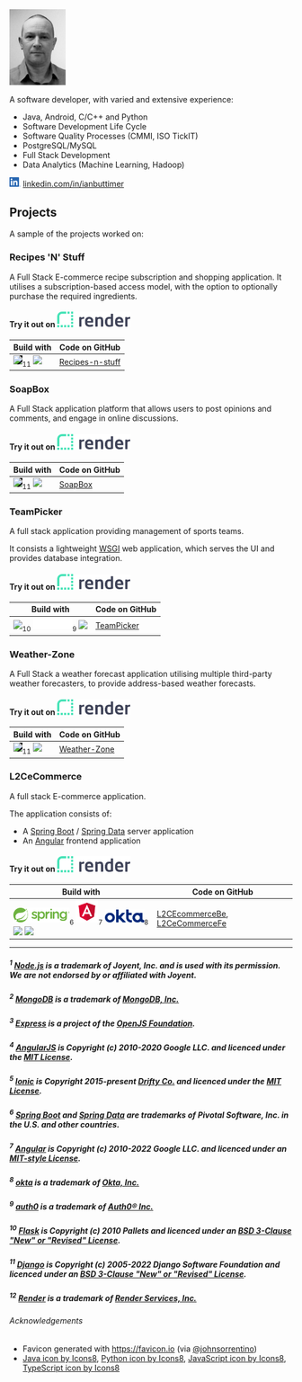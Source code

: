 <img src="assets/img/me.jpg" width="100"/>

A software developer, with varied and extensive experience:
* Java, Android, C/C++ and Python
* Software Development Life Cycle
* Software Quality Processes (CMMI, ISO TickIT)
* PostgreSQL/MySQL
* Full Stack Development
* Data Analytics (Machine Learning, Hadoop)

<a href="https://www.linkedin.com/in/ianbuttimer/" target="_blank" rel="noopener"><img src="assets/img/LI-In-Bug.png" width="20"/></a> 
[linkedin.com/in/ianbuttimer](https://www.linkedin.com/in/ianbuttimer/)


## Projects
A sample of the projects worked on:


### Recipes 'N' Stuff

A Full Stack E-commerce recipe subscription and shopping application. It utilises a subscription-based access model, with the option to optionally purchase the required ingredients.

#### Try it out on [<img src="assets/img/render.png" width="130"/>](https://recipesnstuff.onrender.com)


| Build with | Code on GitHub|
|-|-|
| <a href="https://www.djangoproject.com/" target="_blank" rel="noopener"><img src="https://static.djangoproject.com/img/logo-django.42234b631760.svg" width="70" style="background-color: black;"/></a><sub>11</sub> <img src="https://img.icons8.com/color/48/000000/python--v1.png" width="35"/> | [Recipes-n-stuff](https://github.com/ibuttimer/recipes-n-stuff) |


### SoapBox

A Full Stack application platform that allows users to post opinions and comments, and engage in online discussions.

#### Try it out on [<img src="assets/img/render.png" width="130"/>](https://soapbox.onrender.com)


| Build with | Code on GitHub|
|-|-|
| <a href="https://www.djangoproject.com/" target="_blank" rel="noopener"><img src="https://static.djangoproject.com/img/logo-django.42234b631760.svg" width="70" style="background-color: black;"/></a><sub>11</sub> <img src="https://img.icons8.com/color/48/000000/python--v1.png" width="35"/> | [SoapBox](https://github.com/ibuttimer/soapbox) |


### TeamPicker

A full stack application providing management of sports teams.

It consists a lightweight [WSGI](https://wsgi.readthedocs.io/) web application, which serves the UI and provides database integration.

#### Try it out on [<img src="assets/img/render.png" width="130"/>](https://teampicker.onrender.com)


| Build with | Code on GitHub|
|-|-|
| <a href="https://flask.palletsprojects.com/" target="_blank" rel="noopener"><img src="https://flask.palletsprojects.com/en/2.3.x/_images/flask-horizontal.png" width="70" style="background-color: white;"/></a><sub>10</sub> <a href="https://auth0.com/"><img src="assets/img/brand%20evolution_logo_Auth0_white.png" width="70"/></a><sub>9</sub> <img src="https://img.icons8.com/color/48/000000/python--v1.png" width="35"/> | [TeamPicker](https://github.com/ibuttimer/TeamPicker) |

### Weather-Zone

A Full Stack  a weather forecast application utilising multiple third-party weather forecasters, to provide address-based weather forecasts.

#### Try it out on [<img src="assets/img/render.png" width="130"/>](https://weather-zone.onrender.com)


| Build with | Code on GitHub|
|-|-|
| <a href="https://www.djangoproject.com/" target="_blank" rel="noopener"><img src="https://static.djangoproject.com/img/logo-django.42234b631760.svg" width="70" style="background-color: black;"/></a><sub>11</sub> <img src="https://img.icons8.com/color/48/000000/python--v1.png" width="35"/> | [Weather-Zone](https://github.com/ibuttimer/weather-zone) |


### L2CeCommerce

A full stack E-commerce application.

The application consists of:

- A [Spring Boot](https://spring.io/projects/spring-boot) / [Spring Data](https://spring.io/projects/spring-data) server application
- An [Angular](https://angular.io/) frontend application

#### Try it out on [<img src="assets/img/render.png" width="130"/>](https://l2cecommercefe.onrender.com/)

| Build with | Code on GitHub|
|-|-|
| <a href="https://spring.io" target="_blank" rel="noopener"><img src="assets/img/spring-logo.svg" width="100"/></a><sub>6</sub> <a href="https://angularjs.org/" target="_blank" rel="noopener"><img src="assets/img/angular.png" width="40"/></a><sub>7</sub> <a href="https://www.okta.com/" target="_blank" rel="noopener"><img src="assets/img/Logo_Okta_Blue_RGB.png" width="70"/></a><sub>8</sub> <img src="https://img.icons8.com/color/48/000000/java-coffee-cup-logo--v1.png"/> <img src="https://img.icons8.com/color/48/000000/typescript.png"/> | [L2CEcommerceBe](https://github.com/ibuttimer/L2CEcommerceBe),  [L2CeCommerceFe](https://github.com/ibuttimer/L2CeCommerceFe) |



---
##### <sup>1</sup> [Node.js](https://nodejs.dev/) is a trademark of Joyent, Inc. and is used with its permission. We are not endorsed by or affiliated with Joyent.

##### <sup>2</sup> [MongoDB](https://www.mongodb.com/) is a trademark of [MongoDB, Inc.](https://www.mongodb.com/)

##### <sup>3</sup> [Express](https://expressjs.com/) is a project of the [OpenJS Foundation](https://openjsf.org/).

##### <sup>4</sup> [AngularJS](https://angularjs.org/) is Copyright (c) 2010-2020 Google LLC. and licenced under the [MIT License](https://github.com/angular/angular.js/blob/master/LICENSE).

##### <sup>5</sup> [Ionic](https://ionicframework.com/) is Copyright 2015-present [Drifty Co.](http://drifty.com/) and licenced under the [MIT License](https://github.com/ionic-team/ionic-framework/blob/main/LICENSE).

##### <sup>6</sup> [Spring Boot](https://spring.io/projects/spring-boot) and [Spring Data](https://spring.io/projects/spring-data) are trademarks of Pivotal Software, Inc. in the U.S. and other countries.

##### <sup>7</sup> [Angular](https://angular.io/) is Copyright (c) 2010-2022 Google LLC. and licenced under an [MIT-style License](https://angular.io/license).

##### <sup>8</sup> [okta](https://www.okta.com/) is a trademark of [Okta, Inc.](https://www.okta.com/)

##### <sup>9</sup> [auth0](https://auth0.com/) is a trademark of [Auth0® Inc.](https://auth0.com/)

##### <sup>10</sup> [Flask](https://flask.palletsprojects.com/) is Copyright (c) 2010 Pallets and licenced under an [BSD 3-Clause "New" or "Revised" License](https://github.com/pallets/flask/blob/main/LICENSE.rst).

##### <sup>11</sup> [Django](https://www.djangoproject.com/) is Copyright (c) 2005-2022 Django Software Foundation and licenced under an [BSD 3-Clause "New" or "Revised" License](https://github.com/django/django/blob/main/LICENSE).

##### <sup>12</sup> [Render](https://render.com/) is a trademark of [Render Services, Inc.](https://render.com/)



###### Acknowledgements

- Favicon generated with https://favicon.io (via [@johnsorrentino](https://twitter.com/johnsorrentino))
- <a href="https://icons8.com/icon/13679/java" target="_blank" rel="noopener">Java icon by Icons8</a>, 
<a href="https://icons8.com/icon/13441/python" target="_blank" rel="noopener">Python icon by Icons8</a>, 
<a href="https://icons8.com/icon/108784/javascript" target="_blank" rel="noopener">JavaScript icon by Icons8</a>, 
<a href="https://icons8.com/icon/uJM6fQYqDaZK/typescript" target="_blank" rel="noopener">TypeScript icon by Icons8</a>

 
